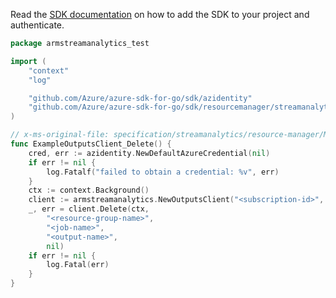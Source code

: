 Read the [SDK documentation](https://github.com/Azure/azure-sdk-for-go/blob/sdk%2Fresourcemanager%2Fstreamanalytics%2Farmstreamanalytics%2Fv0.3.0/sdk/resourcemanager/streamanalytics/armstreamanalytics/README.md) on how to add the SDK to your project and authenticate.

```go
package armstreamanalytics_test

import (
	"context"
	"log"

	"github.com/Azure/azure-sdk-for-go/sdk/azidentity"
	"github.com/Azure/azure-sdk-for-go/sdk/resourcemanager/streamanalytics/armstreamanalytics"
)

// x-ms-original-file: specification/streamanalytics/resource-manager/Microsoft.StreamAnalytics/stable/2020-03-01/examples/Output_Delete.json
func ExampleOutputsClient_Delete() {
	cred, err := azidentity.NewDefaultAzureCredential(nil)
	if err != nil {
		log.Fatalf("failed to obtain a credential: %v", err)
	}
	ctx := context.Background()
	client := armstreamanalytics.NewOutputsClient("<subscription-id>", cred, nil)
	_, err = client.Delete(ctx,
		"<resource-group-name>",
		"<job-name>",
		"<output-name>",
		nil)
	if err != nil {
		log.Fatal(err)
	}
}
```
